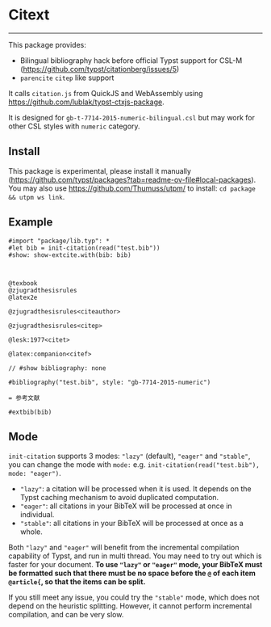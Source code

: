 # Citext 
- - -

This package provides:

* Bilingual bibliography hack before official Typst support for CSL-M (https://github.com/typst/citationberg/issues/5)
* `parencite` `citep` like support

It calls `citation.js` from QuickJS and WebAssembly using https://github.com/lublak/typst-ctxjs-package.

It is designed for `gb-t-7714-2015-numeric-bilingual.csl` but may work for other CSL styles with `numeric` category.

## Install
This package is experimental, please install it manually (https://github.com/typst/packages?tab=readme-ov-file#local-packages). You may also use https://github.com/Thumuss/utpm/ to install: `cd package && utpm ws link`.



## Example
```typst
#import "package/lib.typ": *
#let bib = init-citation(read("test.bib"))
#show: show-extcite.with(bib: bib)



@texbook
@zjugradthesisrules
@latex2e

@zjugradthesisrules<citeauthor>

@zjugradthesisrules<citep>

@lesk:1977<citet>

@latex:companion<citef>

// #show bibliography: none

#bibliography("test.bib", style: "gb-7714-2015-numeric")

= 参考文献

#extbib(bib)
```

## Mode
`init-citation` supports 3 modes: `"lazy"` (default), `"eager"` and `"stable"`, you can change the mode with `mode:`
e.g. `init-citation(read("test.bib"), mode: "eager")`.

* `"lazy"`: a citation will be processed when it is used.  It depends on the Typst caching mechanism to avoid duplicated computation.
* `"eager"`: all citations in your BibTeX will be processed at once in individual. 
* `"stable"`: all citations in your BibTeX will be processed at once as a whole. 

Both `"lazy"` and `"eager"` will benefit from the incremental compilation capability of Typst, and run in multi thread. You may need to try out which is faster for your document. **To use `"lazy"` or `"eager"` mode, your BibTeX must be formatted such that there must be no space before the `@` of each item `@article{`, so that the items can be split.**

If you still meet any issue, you could try the `"stable"` mode, which does not depend on the heuristic splitting. However, it cannot perform incremental compilation, and can be very slow.